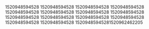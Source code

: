 1520948594528
1520948594528
1520948594528
1520948594528
1520948594528
1520948594528
1520948594528
1520948594528
1520948594528
1520948594528
1520948594528
1520948594528
1520948594528
1520948594528
15209485945281520962462205
